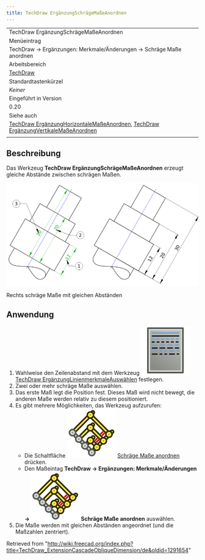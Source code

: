 ```yaml
---
title: TechDraw ErgänzungSchrägeMaßeAnordnen
---
```


|                                                                                                                                                                                                                                                                          |
| ------------------------------------------------------------------------------------------------------------------------------------------------------------------------------------------------------------------------------------------------------------------------ |
| TechDraw ErgänzungSchrägeMaßeAnordnen                                                                                                                                                                                                                                    |
| Menüeintrag                                                                                                                                                                                                                                                              |
| TechDraw → Ergänzungen: Merkmale/Änderungen → Schräge Maße anordnen                                                                                                                                                                                                      |
| Arbeitsbereich                                                                                                                                                                                                                                                           |
| [TechDraw](/TechDraw_Workbench/de "TechDraw Workbench/de")                                                                                                                                                                                                               |
| Standardtastenkürzel                                                                                                                                                                                                                                                     |
| _Keiner_                                                                                                                                                                                                                                                                 |
| Eingeführt in Version                                                                                                                                                                                                                                                    |
| 0.20                                                                                                                                                                                                                                                                     |
| Siehe auch                                                                                                                                                                                                                                                               |
| [TechDraw ErgänzungHorizontaleMaßeAnordnen](/TechDraw_ExtensionCascadeHorizDimension/de "TechDraw ExtensionCascadeHorizDimension/de"), [TechDraw ErgänzungVertikaleMaßeAnordnen](/TechDraw_ExtensionCascadeVertDimension/de "TechDraw ExtensionCascadeVertDimension/de") |
|                                                                                                                                                                                                                                                                          |

## Beschreibung

Das Werkzeug **TechDraw ErgänzungSchrägeMaßeAnordnen** erzeugt gleiche Abstände zwischen schrägen Maßen.

![](/src/assets/images/TechDraw_ExtensionCascadeObliqueDimensionExample.png)

Rechts schräge Maße mit gleichen Abständen

## Anwendung

1. Wahlweise den Zeilenabstand mit dem Werkzeug ![](/src/assets/images/TechDraw_ExtensionSelectLineAttributes.svg) [TechDraw ErgänzungLinienmerkmaleAuswählen](/TechDraw_ExtensionSelectLineAttributes/de "TechDraw ExtensionSelectLineAttributes/de") festlegen.
2. Zwei oder mehr schräge Maße auswählen.
3. Das erste Maß legt die Position fest. Dieses Maß wird nicht bewegt, die anderen Maße werden relativ zu diesem positioniert.
4. Es gibt mehrere Möglichkeiten, das Werkzeug aufzurufen:
   - Die Schaltfläche ![](/src/assets/images/TechDraw_ExtensionCascadeObliqueDimension.svg) [Schräge Maße anordnen](/TechDraw_ExtensionCascadeObliqueDimension "TechDraw ExtensionCascadeObliqueDimension") drücken.
   - Den Maßeintag **TechDraw → Ergänzungen: Merkmale/Änderungen → ![](/src/assets/images/TechDraw_ExtensionCascadeObliqueDimension.svg) Schräge Maße anordnen** auswählen.
5. Die Maße werden mit gleichen Abständen angeordnet (und die Maßzahlen zentriert).

Retrieved from "<http://wiki.freecad.org/index.php?title=TechDraw_ExtensionCascadeObliqueDimension/de&oldid=1291654>"
